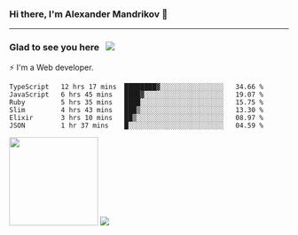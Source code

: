 ### Hi there, I'm Alexander Mandrikov 👋

- - -

### Glad to see you here &nbsp; ![](https://komarev.com/ghpvc/?username=nunsez&color=blue&label=visitors)

⚡ I'm a Web developer.

<!--✨ My GitHub <a href="https://nunsez.github.io/" target="_blank">resume link</a>-->

<!--
**nunsez/nunsez** is a ✨ _special_ ✨ repository because its `README.md` (this file) appears on your GitHub profile.

Here are some ideas to get you started:

- 🔭 I’m currently working on ...
- 🌱 I’m currently learning ...
- 👯 I’m looking to collaborate on ...
- 🤔 I’m looking for help with ...
- 💬 Ask me about ...
- 📫 How to reach me: ...
- 😄 Pronouns: ...
- ⚡ Fun fact: ...
-->


<!--START_SECTION:waka-->

```text
TypeScript   12 hrs 17 mins  ████████▓░░░░░░░░░░░░░░░░   34.66 %
JavaScript   6 hrs 45 mins   ████▓░░░░░░░░░░░░░░░░░░░░   19.07 %
Ruby         5 hrs 35 mins   ████░░░░░░░░░░░░░░░░░░░░░   15.75 %
Slim         4 hrs 43 mins   ███▒░░░░░░░░░░░░░░░░░░░░░   13.30 %
Elixir       3 hrs 10 mins   ██▒░░░░░░░░░░░░░░░░░░░░░░   08.97 %
JSON         1 hr 37 mins    █░░░░░░░░░░░░░░░░░░░░░░░░   04.59 %
```

<!--END_SECTION:waka-->

<span>
<img height="160em" src="https://github-readme-stats-nunsez.vercel.app/api?username=nunsez&show_icons=true&count_private=true&hide_border=true&hide=issues" />
<img src="https://github-readme-stats-nunsez.vercel.app/api/top-langs/?username=nunsez&layout=compact&hide_border=true" />
</span>

<!--
[![willianrod's wakatime stats](https://github-readme-stats.vercel.app/api/wakatime?username=nunsez&hide_border=true)](https://github.com/anuraghazra/github-readme-stats)
-->
